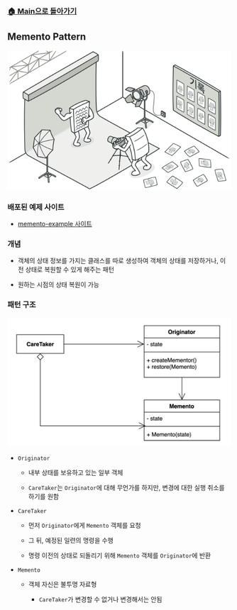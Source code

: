 ### [🏠 Main으로 돌아가기](../../README.md)

## Memento Pattern

![memento](../../image/refactoring-guru/memento.png)

### 배포된 예제 사이트

- [memento-example 사이트](https://memento-example.vercel.app/)

### 개념

- 객체의 상태 정보를 가지는 클래스를 따로 생성하여 객체의 상태를 저장하거나, 이전 상태로 복원할 수 있게 해주는 패턴

- 원하는 시점의 상태 복원이 가능

### 패턴 구조

![memento](../../image/structure/memento.png)

- `Originator`

  - 내부 상태를 보유하고 있는 일부 객체

  - `CareTaker`는 `Originator`에 대해 무언가를 하지만, 변경에 대한 실행 취소를 하기를 원함

- `CareTaker`

  - 먼저 `Originator`에게 `Memento` 객체를 요청

  - 그 뒤, 예정된 일련의 명령을 수행

  - 명령 이전의 상태로 되돌리기 위해 `Memento` 객체를 `Originator`에 반환

- `Memento`

  - 객체 자신은 불투명 자료형

    - `CareTaker`가 변경할 수 없거나 변경해서는 안됨
